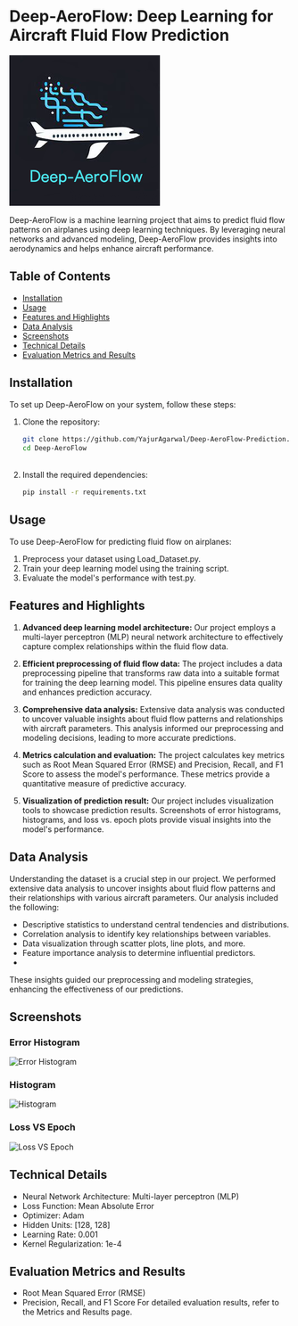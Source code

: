 # Deep-AeroFlow: Deep Learning for Aircraft Fluid Flow Prediction

![Deep-AeroFlow Logo](Images/deepaeroflow_logo.png)

Deep-AeroFlow is a machine learning project that aims to predict fluid flow patterns on airplanes using deep learning techniques. By leveraging neural networks and advanced modeling, Deep-AeroFlow provides insights into aerodynamics and helps enhance aircraft performance.

## Table of Contents

- [Installation](#installation)
- [Usage](#usage)
- [Features and Highlights](#features-and-highlights)
- [Data Analysis](#data-analysis)
- [Screenshots](#screenshots)
- [Technical Details](#technical-details)
- [Evaluation Metrics and Results](#evaluation-metrics-and-results)

## Installation

To set up Deep-AeroFlow on your system, follow these steps:

1. Clone the repository:
   ```sh
   git clone https://github.com/YajurAgarwal/Deep-AeroFlow-Prediction.git
   cd Deep-AeroFlow
  
2. Install the required dependencies:
   ```sh
   pip install -r requirements.txt

## Usage
To use Deep-AeroFlow for predicting fluid flow on airplanes:

1. Preprocess your dataset using Load_Dataset.py.
2. Train your deep learning model using the training script.
3. Evaluate the model's performance with test.py.

   
## Features and Highlights
1. **Advanced deep learning model architecture:** Our project employs a multi-layer perceptron (MLP) neural network architecture to effectively capture complex relationships within the fluid flow data.

2. **Efficient preprocessing of fluid flow data:** The project includes a data preprocessing pipeline that transforms raw data into a suitable format for training the deep learning model. This pipeline ensures data quality and enhances prediction accuracy.

3. **Comprehensive data analysis:** Extensive data analysis was conducted to uncover valuable insights about fluid flow patterns and relationships with aircraft parameters. This analysis informed our preprocessing and modeling decisions, leading to more accurate predictions.

4. **Metrics calculation and evaluation:** The project calculates key metrics such as Root Mean Squared Error (RMSE) and Precision, Recall, and F1 Score to assess the model's performance. These metrics provide a quantitative measure of predictive accuracy.

5. **Visualization of prediction result:** Our project includes visualization tools to showcase prediction results. Screenshots of error histograms, histograms, and loss vs. epoch plots provide visual insights into the model's performance.


## Data Analysis
Understanding the dataset is a crucial step in our project. We performed extensive data analysis to uncover insights about fluid flow patterns and their relationships with various aircraft parameters. Our analysis included the following:

- Descriptive statistics to understand central tendencies and distributions.
- Correlation analysis to identify key relationships between variables.
- Data visualization through scatter plots, line plots, and more.
- Feature importance analysis to determine influential predictors.
- 
These insights guided our preprocessing and modeling strategies, enhancing the effectiveness of our predictions.

## Screenshots
### Error Histogram
![Error Histogram](Output/error_histogram.png )
### Histogram
![Histogram](Output/histogram.png)
### Loss VS Epoch
![Loss VS Epoch](Output/loss_vs_epoch.png)

## Technical Details
- Neural Network Architecture: Multi-layer perceptron (MLP)
- Loss Function: Mean Absolute Error
- Optimizer: Adam
- Hidden Units: [128, 128]
- Learning Rate: 0.001
- Kernel Regularization: 1e-4

## Evaluation Metrics and Results
- Root Mean Squared Error (RMSE)
- Precision, Recall, and F1 Score
For detailed evaluation results, refer to the Metrics and Results page.
